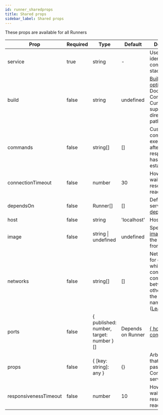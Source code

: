 ```yaml
---
id: runner_sharedprops
title: Shared props
sidebar_label: Shared props
---
```


These props are available for all Runners

| Prop                  | Required | Type                                    | Default           | Description                                                                                                                                                                                              |
| --------------------- | -------- | --------------------------------------- | ----------------- | -------------------------------------------------------------------------------------------------------------------------------------------------------------------------------------------------------- |
| service               | true     | string                                  | -                 | Used as an identifier of the container in the stack                                                                                                                                                      |
| build                 | false    | string                                  | undefined         | [Build time options](https://docs.docker.com/compose/compose-file/#build) for Docker Compose. Currently supports directory paths.                                                                        |
| commands              | false    | string[]                                | []                | Custom commands that execute _once_ after service responsiveness has been established                                                                                                                    |
| connectionTimeout     | false    | number                                  | 30                | How long to wait for the resource to be reachable                                                                                                                                                        |
| dependsOn             | false    | Runner[]                                | []                | Defines the service's [dependencies](https://docs.docker.com/compose/compose-file/#depends_on)                                                                                                           |
| host                  | false    | string                                  | 'localhost'       | Hostname                                                                                                                                                                                                 |
| image                 | false    | string &#124; undefined                 | undefined         | Specify the [image](https://docs.docker.com/compose/compose-file/#image) to start the container from                                                                                                     |
| networks              | false    | string[]                                | []                | Networks used for determining which containers can communicate between each other through the service name as a host ([Learn more](https://docs.docker.com/compose/networking/#specify-custom-networks)) |
| ports                 | false    | { published: number, target: number }[] | Depends on Runner | [{ hostPort: containerPort }](https://docs.docker.com/compose/compose-file/#short-syntax-1)                                                                                                              |
| props                 | false    | { [key: string]: any }                  | {}                | Arbitrary props that'll be passed to the Compose service                                                                                                                                                 |
| responsivenessTimeout | false    | number                                  | 10                | How long to wait for the resource to be reachable                                                                                                                                                        |
